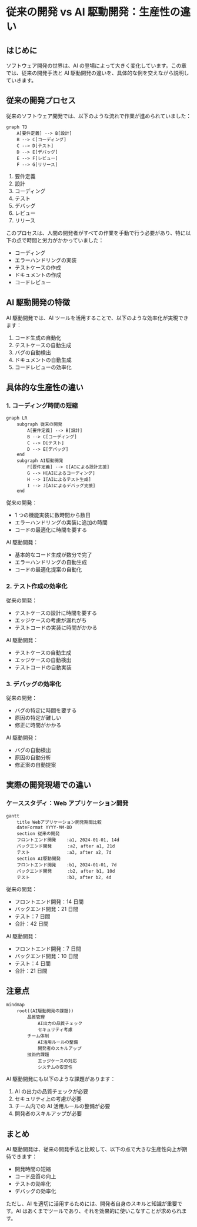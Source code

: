 # 従来の開発 vs AI 駆動開発：生産性の違い

## はじめに

ソフトウェア開発の世界は、AI の登場によって大きく変化しています。この章では、従来の開発手法と AI 駆動開発の違いを、具体的な例を交えながら説明していきます。

## 従来の開発プロセス

従来のソフトウェア開発では、以下のような流れで作業が進められていました：

```mermaid
graph TD
    A[要件定義] --> B[設計]
    B --> C[コーディング]
    C --> D[テスト]
    D --> E[デバッグ]
    E --> F[レビュー]
    F --> G[リリース]
```

1. 要件定義
2. 設計
3. コーディング
4. テスト
5. デバッグ
6. レビュー
7. リリース

このプロセスは、人間の開発者がすべての作業を手動で行う必要があり、特に以下の点で時間と労力がかかっていました：

- コーディング
- エラーハンドリングの実装
- テストケースの作成
- ドキュメントの作成
- コードレビュー

## AI 駆動開発の特徴

AI 駆動開発では、AI ツールを活用することで、以下のような効率化が実現できます：

1. コード生成の自動化
2. テストケースの自動生成
3. バグの自動検出
4. ドキュメントの自動生成
5. コードレビューの効率化

## 具体的な生産性の違い

### 1. コーディング時間の短縮

```mermaid
graph LR
    subgraph 従来の開発
        A[要件定義] --> B[設計]
        B --> C[コーディング]
        C --> D[テスト]
        D --> E[デバッグ]
    end
    subgraph AI駆動開発
        F[要件定義] --> G[AIによる設計支援]
        G --> H[AIによるコーディング]
        H --> I[AIによるテスト生成]
        I --> J[AIによるデバッグ支援]
    end
```

従来の開発：

- 1 つの機能実装に数時間から数日
- エラーハンドリングの実装に追加の時間
- コードの最適化に時間を要する

AI 駆動開発：

- 基本的なコード生成が数分で完了
- エラーハンドリングの自動生成
- コードの最適化提案の自動化

### 2. テスト作成の効率化

従来の開発：

- テストケースの設計に時間を要する
- エッジケースの考慮が漏れがち
- テストコードの実装に時間がかかる

AI 駆動開発：

- テストケースの自動生成
- エッジケースの自動検出
- テストコードの自動実装

### 3. デバッグの効率化

従来の開発：

- バグの特定に時間を要する
- 原因の特定が難しい
- 修正に時間がかかる

AI 駆動開発：

- バグの自動検出
- 原因の自動分析
- 修正案の自動提案

## 実際の開発現場での違い

### ケーススタディ：Web アプリケーション開発

```mermaid
gantt
    title Webアプリケーション開発期間比較
    dateFormat YYYY-MM-DD
    section 従来の開発
    フロントエンド開発    :a1, 2024-01-01, 14d
    バックエンド開発      :a2, after a1, 21d
    テスト              :a3, after a2, 7d
    section AI駆動開発
    フロントエンド開発    :b1, 2024-01-01, 7d
    バックエンド開発      :b2, after b1, 10d
    テスト              :b3, after b2, 4d
```

従来の開発：

- フロントエンド開発：14 日間
- バックエンド開発：21 日間
- テスト：7 日間
- 合計：42 日間

AI 駆動開発：

- フロントエンド開発：7 日間
- バックエンド開発：10 日間
- テスト：4 日間
- 合計：21 日間

## 注意点

```mermaid
mindmap
    root((AI駆動開発の課題))
        品質管理
            AI出力の品質チェック
            セキュリティ考慮
        チーム体制
            AI活用ルールの整備
            開発者のスキルアップ
        技術的課題
            エッジケースの対応
            システムの安定性
```

AI 駆動開発にも以下のような課題があります：

1. AI の出力の品質チェックが必要
2. セキュリティ上の考慮が必要
3. チーム内での AI 活用ルールの整備が必要
4. 開発者のスキルアップが必要

## まとめ

AI 駆動開発は、従来の開発手法と比較して、以下の点で大きな生産性向上が期待できます：

- 開発時間の短縮
- コード品質の向上
- テストの効率化
- デバッグの効率化

ただし、AI を適切に活用するためには、開発者自身のスキルと知識が重要です。AI はあくまでツールであり、それを効果的に使いこなすことが求められます。
